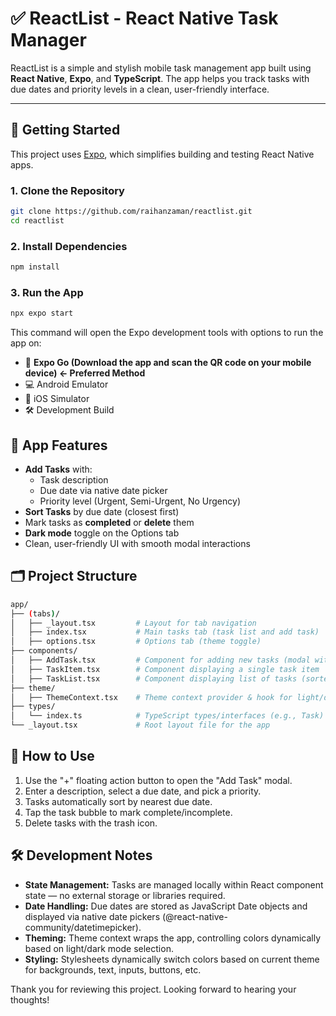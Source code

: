 # ✅ ReactList - React Native Task Manager

ReactList is a simple and stylish mobile task management app built using **React Native**, **Expo**, and **TypeScript**. The app helps you track tasks with due dates and priority levels in a clean, user-friendly interface.

---

## 🚀 Getting Started

This project uses [Expo](https://expo.dev), which simplifies building and testing React Native apps.

### 1. Clone the Repository

```bash
git clone https://github.com/raihanzaman/reactlist.git
cd reactlist
```

### 2. Install Dependencies

```bash
npm install
```

### 3. Run the App
```bash
npx expo start
```

This command will open the Expo development tools with options to run the app on:

- 📱 **Expo Go (Download the app and scan the QR code on your mobile device) <- Preferred Method**
- 💻 Android Emulator
- 🍎 iOS Simulator
- 🛠️ Development Build

## 📱 App Features
- **Add Tasks** with:
   - Task description
   - Due date via native date picker
   - Priority level (Urgent, Semi-Urgent, No Urgency)
- **Sort Tasks** by due date (closest first)
- Mark tasks as **completed** or **delete** them
- **Dark mode** toggle on the Options tab
- Clean, user-friendly UI with smooth modal interactions

## 🗂️ Project Structure

```bash
app/
├── (tabs)/
│   ├── _layout.tsx         # Layout for tab navigation
│   ├── index.tsx           # Main tasks tab (task list and add task)
│   ├── options.tsx         # Options tab (theme toggle)
├── components/
│   ├── AddTask.tsx         # Component for adding new tasks (modal with inputs)
│   ├── TaskItem.tsx        # Component displaying a single task item
│   ├── TaskList.tsx        # Component displaying list of tasks (sorted)
├── theme/
│   ├── ThemeContext.tsx    # Theme context provider & hook for light/dark mode
├── types/
│   └── index.ts            # TypeScript types/interfaces (e.g., Task)
└── _layout.tsx             # Root layout file for the app
```

## 🎯 How to Use
1. Use the "+" floating action button to open the "Add Task" modal.
2. Enter a description, select a due date, and pick a priority.
3. Tasks automatically sort by nearest due date.
4. Tap the task bubble to mark complete/incomplete.
5. Delete tasks with the trash icon.

## 🛠️ Development Notes
- **State Management:** 
Tasks are managed locally within React component state — no external storage or libraries required.
- **Date Handling:**
Due dates are stored as JavaScript Date objects and displayed via native date pickers (@react-native-community/datetimepicker).
- **Theming:**
Theme context wraps the app, controlling colors dynamically based on light/dark mode selection.
- **Styling:**
Stylesheets dynamically switch colors based on current theme for backgrounds, text, inputs, buttons, etc.

Thank you for reviewing this project. Looking forward to hearing your thoughts!